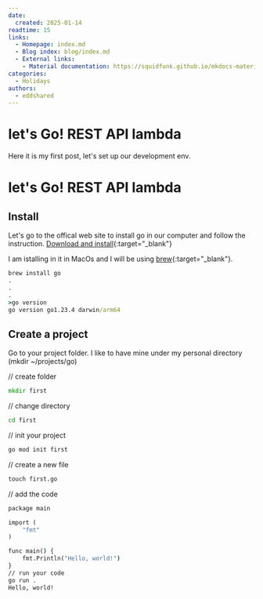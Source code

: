 ```yaml
---
date:
  created: 2025-01-14
readtime: 15
links:
  - Homepage: index.md
  - Blog index: blog/index.md
  - External links:
    - Material documentation: https://squidfunk.github.io/mkdocs-material
categories:
  - Holidays
authors:
  - eddshared
---
```


# let's Go! REST API lambda

Here it is my first post, let's set up our development env.
<!-- more -->

# let's Go! REST API lambda

## Install

Let's go to the offical web site to install go in our computer and follow the instruction. [Download and install](https://go.dev/doc/install){:target="_blank"}

I am istalling in it in MacOs and I will be using [brew](https://formulae.brew.sh/formula/go){:target="_blank"}.

```cmd
brew install go
.
.
.
>go version 
go version go1.23.4 darwin/arm64
```

## Create a project

Go to your project folder. I like to have mine under my personal directory (mkdir ~/projects/go)

// create folder
```cmd
mkdir first
```
// change directory
```cmd
cd first
```
// init your project
```cmd
go mod init first
```
// create a new file
```cmd
touch first.go
```
// add the code

```cmd
package main

import (
	"fmt"
)

func main() {
	fmt.Println("Hello, world!")
}
// run your code
go run .
Hello, world!
```